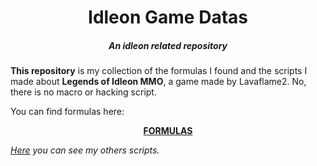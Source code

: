 <div align="center" id="top">
  <p>
    <h1>Idleon Game Datas</h1>
    <h5>An idleon related repository</h5>
  <p>
</div>

<b>This repository</b> is my collection of the formulas I found and the scripts I made about <b>Legends of Idleon MMO</b>, a game made by Lavaflame2. No, there is no macro or hacking script.

You can find formulas here:
<div align="center" id="top">
  <a href="formulas/Main.pdf">
           <strong>FORMULAS</strong>
  </a>
</div>

*[Here](https://www.youtube.com/watch?v=dQw4w9WgXcQ) you can see my others scripts.*

